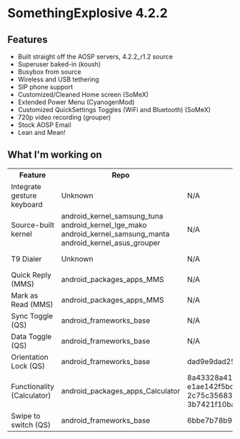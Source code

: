 SomethingExplosive 4.2.2
========================

Features
--------
* Built straight off the AOSP servers, 4.2.2_r1.2 source
* Superuser baked-in (koush)
* Busybox from source
* Wireless and USB tethering
* SIP phone support
* Customized/Cleaned Home screen (SoMeX)
* Extended Power Menu (CyanogenMod)
* Customized QuickSettings Toggles (WiFi and Bluetooth) (SoMeX)
* 720p video recording (grouper)
* Stock AOSP Email
* Lean and Mean!

What I'm working on
-------------------
<table>
  <tr>
    <th>Feature</th><th>Repo</th><th>Commit?</th><th>Credit</th><th>Status</th><th>Testing</td>
  </tr>
  <tr>
    <td>Integrate gesture keyboard</td><td>Unknown</td><td>N/A</td><td>AOSP</td><td>Not Started</td><td>Incomplete</td>
  </tr>
  <tr>
    <td>Source-built kernel</td><td>android_kernel_samsung_tuna<br>android_kernel_lge_mako<br>android_kernel_samsung_manta<br>android_kernel_asus_grouper</td><td>N/A</td><td>AOSP</td><td>Not Started</td><td>Incomplete</td>
  </tr>
  <tr>
    <td>T9 Dialer</td><td>Unknown</td><td>N/A</td><td>CyanogenMod</td><td>Not Started</td><td>Incomplete</td>
  </tr>
  <tr>
    <td>Quick Reply (MMS)</td><td>android_packages_apps_MMS</td><td>N/A</td><td>CyanogenMod</td><td>Not Started</td><td>Incomplete</td>
  </tr>
  <tr>
    <td>Mark as Read (MMS)</td><td>android_packages_apps_MMS</td><td>N/A</td><td>CyanogenMod</td><td>Not Started</td><td>Incomplete</td>
  </tr>
  <tr>
    <td>Sync Toggle (QS)</td><td>android_frameworks_base</td><td>N/A</td><td>CyanogenMod</td><td>Not Started</td><td>Incomplete</td>
  </td>
  <tr>
    <td>Data Toggle (QS)</td><td>android_frameworks_base</td><td>N/A</td><td>CyanogenMod</td><td>Not Started</td><td>Incomplete</td>
  </tr>
  <tr>
    <td>Orientation Lock (QS)</td><td>android_frameworks_base</td><td>dad9e9dad25f77cdd20030d4253ba78cf8054680</td><td>SoMeX</td><td>Finished</td><td>Incomplete</td>
  </tr>
  <tr>
    <td>Functionality (Calculator)</td><td>android_packages_apps_Calculator</td><td>8a43328a413a4c2f0a2e9f8dfcc68d553fd1267f<br>e1ae142f5bdd955389a6fe4c89129094a50303a0<br>2c75c35683354cf05c6885e5335b7dbd8ae5e87d<br>3b7421f10ba3de625eedc25f1b6eefc70c3aa25d</td><td>CyanogenMod</td><td>Started</td><td>Incomplete</td>
  </tr>
  <tr>
    <td>Swipe to switch (QS)</td><td>android_frameworks_base</td><td>6bbe7b78b9cd97d83dd4fb9726e3c6e4bc0207eb</td><td>CyanogenMod</td><td>Started</td><td>Incomplete</td>
  </tr>
</table>
